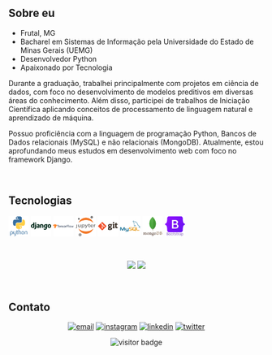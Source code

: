 <h2>Sobre eu</h2>


* Frutal, MG 
* Bacharel em Sistemas de Informação pela Universidade do Estado de Minas Gerais (UEMG)
* Desenvolvedor Python
* Apaixonado por Tecnologia 

<p>
  Durante a graduação, trabalhei principalmente com projetos em ciência de dados, com foco no desenvolvimento de modelos preditivos em diversas áreas do conhecimento. Além disso, participei de trabalhos de Iniciação Científica aplicando conceitos de processamento de linguagem natural e aprendizado de máquina. 
  <br>

  Possuo proficiência com a linguagem de programação Python, Bancos de Dados relacionais (MySQL) e não relacionais (MongoDB). 
  Atualmente, estou aprofundando meus estudos em desenvolvimento web com foco no framework Django. 

  <br>

   

</p>

<h2>Tecnologias</h2>

<p>
<code><img height="40" src="https://github.com/devicons/devicon/blob/master/icons/python/python-original-wordmark.svg"></code>
<code><img height="40" src="https://github.com/devicons/devicon/blob/master/icons/django/django-plain-wordmark.svg"></code>
<code><img height="40" src="https://github.com/devicons/devicon/blob/master/icons/tensorflow/tensorflow-original-wordmark.svg"></code>
<code><img height="40" src="https://github.com/devicons/devicon/blob/master/icons/jupyter/jupyter-original-wordmark.svg"></code>
<code><img height="40" src="https://github.com/devicons/devicon/blob/master/icons/git/git-original-wordmark.svg"></code>
<code><img height="40" src="https://github.com/devicons/devicon/blob/master/icons/mysql/mysql-original-wordmark.svg"></code>
<code><img height="40" src="https://github.com/devicons/devicon/blob/master/icons/mongodb/mongodb-original-wordmark.svg"></code>
<code><img height="40" src="https://github.com/devicons/devicon/blob/master/icons/bootstrap/bootstrap-original-wordmark.svg"></code>
</p>

<br>

<p align = "center">
  <img src = "https://github-readme-stats.vercel.app/api?username=luixmartins&show_icons=true&theme=bear" width = 350>
  <img src = "https://github-readme-streak-stats.herokuapp.com?user=luixmartins&theme=dark&hide_border=true" width = 350>
</p>

<br>

<h2>Contato</h2>

<p align="center">
   <a href="mailto:luizmartins.uemg@gmail.com"><img src="https://img.icons8.com/color/96/000000/gmail.png" width=70 alt="email"/></a>
   <a href="https://www.instagram.com/luixmartins"><img src="https://img.icons8.com/color/96/000000/instagram-new.png" width=70  alt="instagram"/></a>
   <a href="https://www.linkedin.com/in/luiz-henrique-dutra-martins-a31713193/"><img src="https://img.icons8.com/color/96/000000/linkedin.png" width=70  alt="linkedin"/></a>
   <a href="https://twitter.com/luixmartinz"><img src="https://img.icons8.com/color/96/000000/twitter.png" width=70 alt="twitter"/></a>
</p>

<p  align="center">
  <img src="https://komarev.com/ghpvc/?username=luixmartins&color=7159c0&style=flat-square" alt="visitor badge" width = 100/>
</p>
